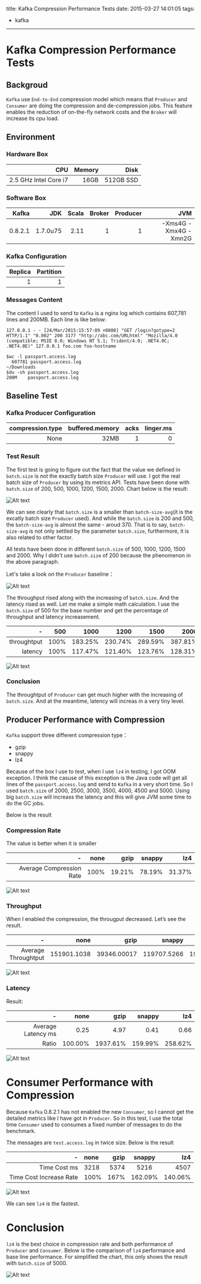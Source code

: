 title: Kafka Compression Performance Tests
date: 2015-03-27 14:01:05
tags:
- kafka
---

# Kafka Compression Performance Tests
## Backgroud

`Kafka` use `End-to-End` compression model which means that `Producer` and `Consumer` are doing the compression and de-compression jobs. This feature enables the reduction of on-the-fly network costs and the `Broker` will increase its cpu load.

## Environment
### Hardware Box

|CPU | Memory | Disk |
|---: | ------: | ----:|
|2.5 GHz Intel Core i7 | 16GB | 512GB SSD|

### Software Box

|Kafka | JDK | Scala | Broker | Producer | JVM
|-----: | ---: | ----: | ---: | ---: | --:|
|0.8.2.1 | 1.7.0u75 | 2.11 | 1 | 1 | -Xms4G -Xmx4G -Xmn2G |

### Kafka Configuration

| Replica | Partition |
| --: | --:|
|1|1|

### Messages Content

The content I used to send to `Kafka` is a nginx log which contains 607,781 lines and 200MB. Each line is like below:

```
127.0.0.1 - - [24/Mar/2015:15:57:09 +0800] "GET /login?gotype=2 HTTP/1.1" "0.002" 200 3177 "http://abc.com/URLhtml" "Mozilla/4.0 (compatible; MSIE 8.0; Windows NT 5.1; Trident/4.0; .NET4.0C; .NET4.0E)" 127.0.0.1 foo.com foo-hostname
```
```
$wc -l passport.access.log
  607781 passport.access.log
~/Downloads
$du -sh passport.access.log
200M	passport.access.log
```

## Baseline Test
### Kafka Producer Configuration

| compression.type | buffered.memory|acks | linger.ms
| ----------------:| ---:|--:|--:|
| None| 32MB | 1 | 0

### Test Result

The first test is going to figure out the fact that the value we defined in `batch.size` is not the exactly batch size `Producer` will use. I got the real batch size of `Producer` by using its metrics API. Tests have been done with `batch.size` of 200, 500, 1000, 1200, 1500, 2000. Chart below is the result: 

![Alt text](/images/batch_size.png)

We can see clearly that `batch.size` is a smaller than `batch-size-avg`(it is the excatly batch size `Producer` used). And while the `batch.size` is 200 and 500, the `batch-size-avg` is almost the same - aroud 370. That is to say, `batch-size-avg` is not only settled by the parameter `batch.size`, furthermore, it is also related to other factor.

All tests have been done in different `batch.size` of 500, 1000, 1200, 1500 and 2000. Why I didn't use `batch.size` of 200 because the phenomenon in the above paragraph.

Let's take a look on the `Producer` baseline：

![Alt text](/images/producer_baseline.png)

The throughput rised along with the increasing of `batch.size`. And the latency rised as well. Let me make a simple math calculation. I use the `batch.size` of 500 for the base number and get the percentage of throughput and latency increasement.

|-|500|1000|1200|1500|2000|
|--:|--:|--:|--:|--:|--:|
|throughtput|100%|183.25%|230.74%|289.59%|387.81%|
|latency|100%|117.47%|121.40%|123.76%|128.31%|

![Alt text](/images/producer_baseline_ratio.png)

### Conclusion

The throughtput of `Producer` can get much higher with the increasing of `batch.size`. And at the meantime, latency will increas in a very tiny level.


## Producer Performance with Compression

`Kafka` support three different compression type：

* gzip
* snappy
* lz4

Because of the box I use to test, when I use `lz4` in testing, I got OOM exception. I think the casuse of this exception is the Java code will get all lines of the `passport.access.log` and send to `Kafka` in a very short time. So I used `batch.size` of 2000, 2500, 3000, 3500, 4000, 4500 and 5000. Using big `batch.size` will increass the latency and this will give JVM some time to do the GC jobs.

Below is the result

### Compression Rate

The value is better when it is smaller

|-|none|gzip|snappy|lz4|
|--:|---:|--:|-----:|--:|
|Average Compression Rate|100%|19.21%|78.19%|31.37%|

![Alt text](/images/compression_rate.png)

### Throughput

When I enabled the compression, the througput decreased. Let’s see the result.

|-|none|gzip|snappy|lz4|
|----:|---:|--:|-----:|--:|
|Average Throughtput|151901.1038|39346.00017|119707.5266|191469.8994|

![Alt text](/images/compression_throughput.png)
### Latency

Result:

|-|none|gzip|snappy|lz4|
|----:|---:|-----:|--:|--:|
|Average Latency ms|0.25|4.97|0.41|0.66|
|Ratio|100.00%|1937.61%|159.99%|258.62%|


![Alt text](/images/compression_latency.png)

# Consumer Performance with Compression

Because `Kafka` 0.8.2.1 has not enabled the new `Consumer`, so I cannot get the detailed metrics like I have got in `Producer`. So in this test, I use the total time `Consumer` used to consumes a fixed number of messages to do the benchmark.

The messages are `test.access.log` in twice size. Below is the result

|-| none      |     gzip |   snappy   |lz4
|--:| :-------- | --------:| :------: |--:|
|Time Cost ms| 3218    |   5374 |  5216  | 4507 |
|Time Cost Increase Rate|100%|167%|162.09%|140.06%|

![Alt text](/images/cosumer_time_cost.png)

We can see `lz4` is the fastest.

# Conclusion

`lz4` is the best choice in compression rate and both performance of `Producer` and `Consumer`. Below is the comparison of `lz4` performance and base line performance. For simplified the chart, this only shows the result with `batch.size` of 5000.

![Alt text](/images/overview.png)

